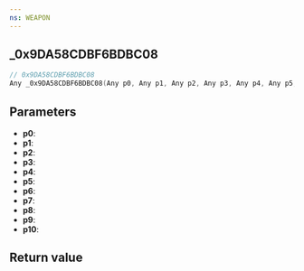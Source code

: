 ```yaml
---
ns: WEAPON
---
```

## _0x9DA58CDBF6BDBC08

```c
// 0x9DA58CDBF6BDBC08
Any _0x9DA58CDBF6BDBC08(Any p0, Any p1, Any p2, Any p3, Any p4, Any p5, Any p6, Any p7, Any p8, Any p9, Any p10);
```


## Parameters
* **p0**: 
* **p1**: 
* **p2**: 
* **p3**: 
* **p4**: 
* **p5**: 
* **p6**: 
* **p7**: 
* **p8**: 
* **p9**: 
* **p10**: 

## Return value
